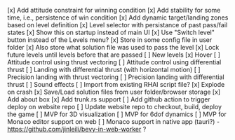 [x] Add attitude constraint for winning condition
    [x] Add stability for some time, i.e., persistence of win condition
[x] Add dynamic target/landing zones based on level definition
[x] Level selector with persistance of past pass/fail states
    [x] Show this on startup instead of main UI
    [x] Use "Switch level" button instead of the Levels menu?
    [x] Store in some config file in user folder
    [x] Also store what solution file was used to pass the level
    [x] Lock future levels until levels before that are passed
[ ] New levels
    [x] Hover
    [ ] Attitude control using thrust vectoring
    [ ] Attitude control using differential thrust
    [ ] Landing with differential thrust (with horizontal motion)
    [ ] Precision landing with thrust vectoring
    [ ] Precision landing with differential thrust
[ ] Sound effects
[ ] Import from existing RHAI script file?
[x] Explode on crash
[x] Save/Load solution files from user folder/browser storage
[x] Add about box
[x] Add trunk.rs support
[ ] Add github action to trigger deploy on website repo
[ ] Update website repo to checkout, build, deploy the game
[ ] MVP for 3D visualization
[ ] MVP for 6dof dynamics
[ ] MVP for Monaco editor support on web
[ ] Monaco support in native app (tauri?)
    - https://github.com/jinleili/bevy-in-web-worker ?
